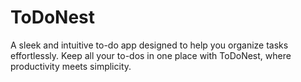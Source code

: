 # ToDoNest
A sleek and intuitive to-do app designed to help you organize tasks effortlessly. Keep all your to-dos in one place with ToDoNest, where productivity meets simplicity.
